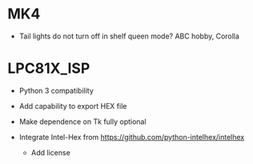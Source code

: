 # MK4

- Tail lights do not turn off in shelf queen mode? ABC hobby, Corolla


# LPC81X_ISP

- Python 3 compatibility

- Add capability to export HEX file

- Make dependence on Tk fully optional

- Integrate Intel-Hex from https://github.com/python-intelhex/intelhex
  - Add license

